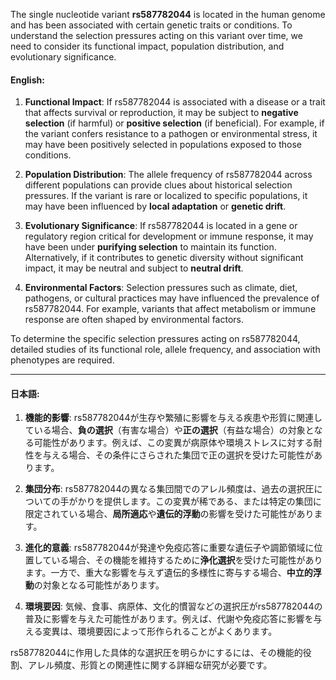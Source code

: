 The single nucleotide variant **rs587782044** is located in the human genome and has been associated with certain genetic traits or conditions. To understand the selection pressures acting on this variant over time, we need to consider its functional impact, population distribution, and evolutionary significance.

#### English:
1. **Functional Impact**: If rs587782044 is associated with a disease or a trait that affects survival or reproduction, it may be subject to **negative selection** (if harmful) or **positive selection** (if beneficial). For example, if the variant confers resistance to a pathogen or environmental stress, it may have been positively selected in populations exposed to those conditions.

2. **Population Distribution**: The allele frequency of rs587782044 across different populations can provide clues about historical selection pressures. If the variant is rare or localized to specific populations, it may have been influenced by **local adaptation** or **genetic drift**.

3. **Evolutionary Significance**: If rs587782044 is located in a gene or regulatory region critical for development or immune response, it may have been under **purifying selection** to maintain its function. Alternatively, if it contributes to genetic diversity without significant impact, it may be neutral and subject to **neutral drift**.

4. **Environmental Factors**: Selection pressures such as climate, diet, pathogens, or cultural practices may have influenced the prevalence of rs587782044. For example, variants that affect metabolism or immune response are often shaped by environmental factors.

To determine the specific selection pressures acting on rs587782044, detailed studies of its functional role, allele frequency, and association with phenotypes are required.

---

#### 日本語:
1. **機能的影響**: rs587782044が生存や繁殖に影響を与える疾患や形質に関連している場合、**負の選択**（有害な場合）や**正の選択**（有益な場合）の対象となる可能性があります。例えば、この変異が病原体や環境ストレスに対する耐性を与える場合、その条件にさらされた集団で正の選択を受けた可能性があります。

2. **集団分布**: rs587782044の異なる集団間でのアレル頻度は、過去の選択圧についての手がかりを提供します。この変異が稀である、または特定の集団に限定されている場合、**局所適応**や**遺伝的浮動**の影響を受けた可能性があります。

3. **進化的意義**: rs587782044が発達や免疫応答に重要な遺伝子や調節領域に位置している場合、その機能を維持するために**浄化選択**を受けた可能性があります。一方で、重大な影響を与えず遺伝的多様性に寄与する場合、**中立的浮動**の対象となる可能性があります。

4. **環境要因**: 気候、食事、病原体、文化的慣習などの選択圧がrs587782044の普及に影響を与えた可能性があります。例えば、代謝や免疫応答に影響を与える変異は、環境要因によって形作られることがよくあります。

rs587782044に作用した具体的な選択圧を明らかにするには、その機能的役割、アレル頻度、形質との関連性に関する詳細な研究が必要です。